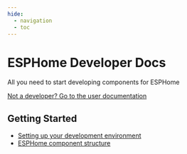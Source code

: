 ```yaml
---
hide:
  - navigation
  - toc
---
```


# ESPHome Developer Docs

All you need to start developing components for ESPHome

[Not a developer? Go to the user documentation](https://esphome.io)

## Getting Started

  - [Setting up your development environment](getting-started/development-environment.md)
  - [ESPHome component structure](architecture/components)
